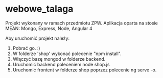 # webowe_talaga
Projekt wykonany w ramach przedmiotu ZPW. Aplikacja oparta na stosie MEAN: Mongo, Express, Node, Angular 4

Aby uruchomić projekt należy:
1. Pobrać go. :)
2. W folderze 'shop' wykonać polecenie "npm install".
3. Włączyć bazę mongod w folderze backend.
4. Uruchomić backend poleceniem node shop.js
5. Uruchomić frontent w folderze shop poprzez polecenie ng serve -o.
